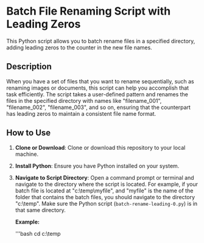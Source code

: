 # Batch File Renaming Script with Leading Zeros

This Python script allows you to batch rename files in a specified directory, adding leading zeros to the counter in the new file names. 

## Description

When you have a set of files that you want to rename sequentially, such as renaming images or documents, this script can help you accomplish that task efficiently. The script takes a user-defined pattern and renames the files in the specified directory with names like "filename_001", "filename_002", "filename_003", and so on, ensuring that the counterpart has leading zeros to maintain a consistent file name format.

## How to Use

1. **Clone or Download**: Clone or download this repository to your local machine.

2. **Install Python**: Ensure you have Python installed on your system.

3. **Navigate to Script Directory**: Open a command prompt or terminal and navigate to the directory where the script is located. For example, if your batch file is located at "c:\temp\myfile", and "myfile" is the name of the folder that contains the batch files, you should navigate to the directory "c:\temp". Make sure the Python script (`batch-rename-leading-0.py`) is in that same directory.

   **Example:**

   '''bash
   cd c:\temp


